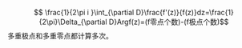 $$
\frac{1}{2\pi i }\int_{\partial D}\frac{f'(z)}{f(z)}dz=\frac{1}{2\pi}\Delta_{\partial D}Argf(z)=(f零点个数)-(f极点个数)$$
多重极点和多重零点都计算多次。